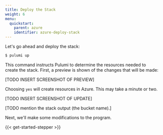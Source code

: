 ```yaml
---
title: Deploy the Stack
weight: 6
menu:
  quickstart:
    parent: azure
    identifier: azure-deploy-stack
---
```


Let's go ahead and deploy the stack:

```bash
$ pulumi up
```

This command instructs Pulumi to determine the resources needed to create the stack. First, a preview is shown of the changes that will be made:

[TODO INSERT SCREENSHOT OF PREVIEW]

Choosing `yes` will create resources in Azure. This may take a minute or two.

[TODO INSERT SCREENSHOT OF UPDATE]

[TODO mention the stack output (the bucket name).]

Next, we'll make some modifications to the program.

{{< get-started-stepper >}}

